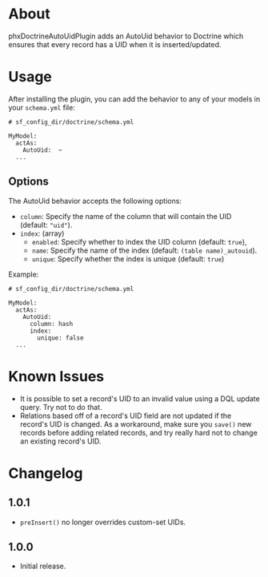 # About

phxDoctrineAutoUidPlugin adds an AutoUid behavior to Doctrine which ensures that
  every record has a UID when it is inserted/updated.

# Usage

After installing the plugin, you can add the behavior to any of your models in
  your `schema.yml` file:

    # sf_config_dir/doctrine/schema.yml

    MyModel:
      actAs:
        AutoUid:  ~
      ...

## Options

The AutoUid behavior accepts the following options:

- `column`: Specify the name of the column that will contain the UID (default: `"uid"`).
- `index`: (array)
  - `enabled`: Specify whether to index the UID column (default: `true`),
  - `name`: Specify the name of the index (default: `(table name)_autouid`).
  - `unique`: Specify whether the index is unique (default: `true`)

Example:

    # sf_config_dir/doctrine/schema.yml

    MyModel:
      actAs:
        AutoUid:
          column: hash
          index:
            unique: false
      ...

# Known Issues

- It is possible to set a record's UID to an invalid value using a DQL update
    query.  Try not to do that.
- Relations based off of a record's UID field are not updated if the record's UID is changed.  As a workaround, make sure you `save()` new records before adding related records, and try really hard not to change an existing record's UID.

# Changelog

## 1.0.1

- `preInsert()` no longer overrides custom-set UIDs.

## 1.0.0

- Initial release.
